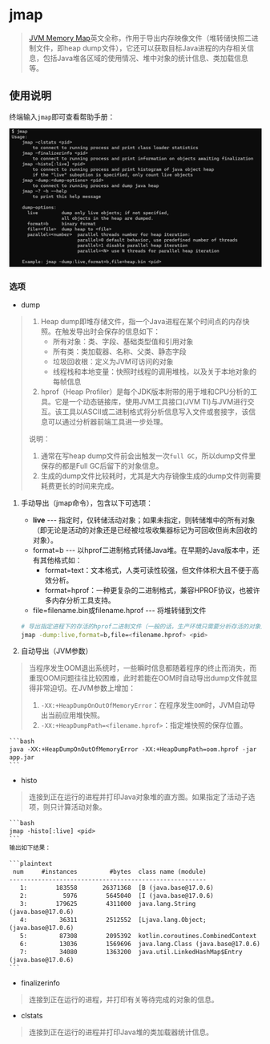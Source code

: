 # jmap
> [JVM Memory Map](https://docs.oracle.com/en/java/javase/11/tools/jmap.html#GUID-D2340719-82BA-4077-B0F3-2803269B7F41)英文全称，作用于导出内存映像文件（堆转储快照二进制文件，即heap
> dump文件），它还可以获取目标Java进程的内存相关信息，包括Java堆各区域的使用情况、堆中对象的统计信息、类加载信息等。

## 使用说明

终端输入`jmap`即可查看帮助手册：

![jmap.png](assets/jmap.png)

### 选项
- dump
> 1. Heap dump即堆存储文件，指一个Java进程在某个时间点的内存快照。在触发导出时会保存的信息如下：
>    - 所有对象：类、字段、基础类型值和引用对象
>    - 所有类：类加载器、名称、父类、静态字段
>    - 垃圾回收根：定义为JVM可访问的对象
>    - 线程栈和本地变量：快照时线程的调用堆栈，以及关于本地对象的每帧信息
> 2. hprof（Heap Profiler）是每个JDK版本附带的用于堆和CPU分析的工具。它是一个动态链接库，使用JVM工具接口(JVM TI)与JVM进行交互。该工具以ASCII或二进制格式将分析信息写入文件或套接字，该信息可以通过分析器前端工具进一步处理。
> 
> 说明：
> 1. 通常在写heap dump文件前会出触发一次`full GC`，所以dump文件里保存的都是Full GC后留下的对象信息。
> 2. 生成的dump文件比较耗时，尤其是大内存镜像生成的dump文件则需要耗费更长的时间来完成。

1. 手动导出（jmap命令），包含以下可选项：
   - **live** --- 指定时，仅转储活动对象；如果未指定，则转储堆中的所有对象（即无论是活动的对象还是已经被垃圾收集器标记为可回收但尚未回收的对象）。
   - format=b --- 以hprof二进制格式转储Java堆。在早期的Java版本中，还有其他格式如：
     - format=text：文本格式，人类可读性较强，但文件体积大且不便于高效分析。
     - format=hprof：一种更复杂的二进制格式，兼容HPROF协议，也被许多内存分析工具支持。
   - file=filename.bin或filename.hprof --- 将堆转储到文件

    ```bash
    # 导出指定进程下的存活的hprof二进制文件（一般的话，生产环境只需要分析存活的对象）
    jmap -dump:live,format=b,file=<filename.hprof> <pid>
    ```

2. 自动导出（JVM参数）
> 当程序发生OOM退出系统时，一些瞬时信息都随着程序的终止而消失，而重现OOM问题往往比较困难，此时若能在OOM时自动导出dump文件就显得非常迫切。在JVM参数上增加：
>
> 1. `-XX:+HeapDumpOnOutOfMemoryError`：在程序发生`OOM`时，JVM自动导出当前应用堆快照。
> 2. `-XX:+HeapDumpPath=<filename.hprof>`：指定堆快照的保存位置。

    ```bash
    java -XX:+HeapDumpOnOutOfMemoryError -XX:+HeapDumpPath=oom.hprof -jar app.jar
    ```

- histo
> 连接到正在运行的进程并打印Java对象堆的直方图。如果指定了活动子选项，则只计算活动对象。

    ```bash
    jmap -histo[:live] <pid>
    ```
    输出如下结果：
    
    ```plaintext
     num     #instances         #bytes  class name (module)
    -------------------------------------------------------
       1:        183558       26371368  [B (java.base@17.0.6)
       2:          5976        5645040  [I (java.base@17.0.6)
       3:        179625        4311000  java.lang.String (java.base@17.0.6)
       4:         36311        2512552  [Ljava.lang.Object; (java.base@17.0.6)
       5:         87308        2095392  kotlin.coroutines.CombinedContext
       6:         13036        1569696  java.lang.Class (java.base@17.0.6)
       7:         34080        1363200  java.util.LinkedHashMap$Entry (java.base@17.0.6)
    ```

- finalizerinfo
> 连接到正在运行的进程，并打印有关等待完成的对象的信息。

- clstats
> 连接到正在运行的进程并打印Java堆的类加载器统计信息。
